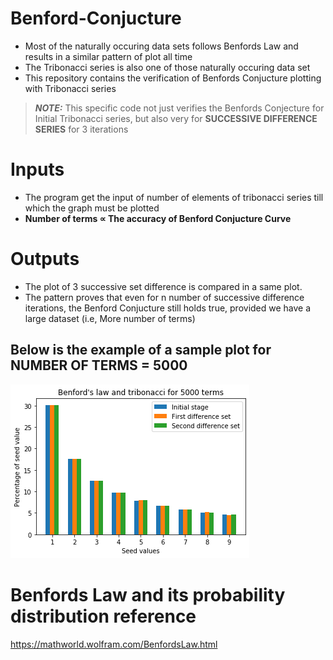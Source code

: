 # Benford-Conjucture
* Most of the naturally occuring data sets follows Benfords Law and results in a similar pattern of plot all time
* The Tribonacci series is also one of those naturally occuring data set
* This repository contains the verification of Benfords Conjucture plotting with Tribonacci series

> **_NOTE:_**  This specific code not just verifies the Benfords Conjecture for Initial Tribonacci series, but also very for **SUCCESSIVE DIFFERENCE SERIES** for 3 iterations

# Inputs
* The program get the input of number of elements of tribonacci series till which the graph must be plotted
* **Number of terms ∝ The accuracy of Benford Conjucture Curve**

# Outputs
* The plot of 3 successive set difference is compared in a same plot. 
* The pattern proves that even for n number of successive difference iterations, the Benford Conjucture still holds true, provided we have a large dataset (i.e, More number of terms)
## Below is the example of a sample plot for **NUMBER OF TERMS = 5000** 
![sample_output](sample_output.png)


# Benfords Law and its probability distribution reference

https://mathworld.wolfram.com/BenfordsLaw.html
